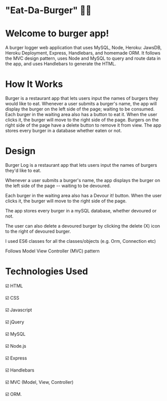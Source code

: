 # "Eat-Da-Burger" :hamburger::fries:

# Welcome to burger app!

A burger logger web application that uses MySQL, Node, Heroku: JawsDB, Heroku Deployment, Express, Handlebars, and homemade ORM. It follows the MVC design pattern, uses Node and MySQL to query and route data in the app, and uses Handlebars to generate the HTML.

# How It Works

Burger is a restaurant app that lets users input the names of burgers they would like to eat.
Whenever a user submits a burger's name, the app will display the burger on the left side of the page; waiting to be consumed.
Each burger in the waiting area also has a button to eat it. When the user clicks it, the burger will move to the right side of the page.
Burgers on the right side of the page have a delete button to remove it from view.
The app stores every burger in a database whether eaten or not.

# Design

Burger Log is a restaurant app that lets users input the names of burgers they'd like to eat.

Whenever a user submits a burger's name, the app displays the burger on the left side of the page -- waiting to be devoured.

Each burger in the waiting area also has a Devour it! button. When the user clicks it, the burger will move to the right side of the page.

The app stores every burger in a mySQL database, whether devoured or not.

The user can also delete a devoured burger by clicking the delete (X) icon to the right of devoured burger.

I used ES6 classes for all the classes/objects (e.g. Orm, Connection etc)

Follows Model View Controller (MVC) pattern

# Technologies Used

:ballot_box_with_check:	HTML 

:ballot_box_with_check:	CSS 

:ballot_box_with_check:	Javascript 

:ballot_box_with_check:	jQuery 

:ballot_box_with_check:	MySQL 

:ballot_box_with_check:	Node.js 

:ballot_box_with_check:	Express

:ballot_box_with_check:	Handlebars

:ballot_box_with_check:	MVC (Model, View, Controller)

:ballot_box_with_check:	ORM.
